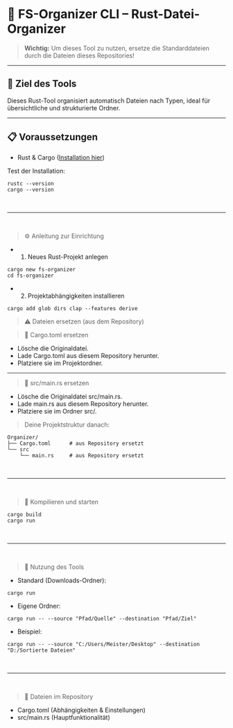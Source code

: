 # 📌 FS-Organizer CLI – Rust-Datei-Organizer

> **Wichtig:** Um dieses Tool zu nutzen, ersetze die Standarddateien durch die Dateien dieses Repositories!

---

## 🚩 Ziel des Tools

Dieses Rust-Tool organisiert automatisch Dateien nach Typen, ideal für übersichtliche und strukturierte Ordner.

---

## 📋 Voraussetzungen

- Rust & Cargo ([Installation hier](https://rustup.rs/))

Test der Installation:

```yarn
rustc --version
cargo --version
```

<br>

---

<br>

>⚙️ Anleitung zur Einrichtung
  - 1. Neues Rust-Projekt anlegen
   
```yarn
cargo new fs-organizer
cd fs-organizer
```

- 2. Projektabhängigkeiten installieren
 
```yarn
cargo add glob dirs clap --features derive
```

>⚠️ Dateien ersetzen (aus dem Repository)

>🔹 Cargo.toml ersetzen

- Lösche die Originaldatei.
- Lade Cargo.toml aus diesem Repository herunter.
- Platziere sie im Projektordner.

---

>🔹 src/main.rs ersetzen

- Lösche die Originaldatei src/main.rs.
- Lade main.rs aus diesem Repository herunter.
- Platziere sie im Ordner src/.

> Deine Projektstruktur danach:

```yarn
Organizer/
├── Cargo.toml      # aus Repository ersetzt
└── src
    └── main.rs     # aus Repository ersetzt
```

<br>

---

<br>

> 🚀 Kompilieren und starten

```yarn
cargo build
cargo run
```

<br>

---

<br>

> 📌 Nutzung des Tools
- Standard (Downloads-Ordner):

```yarn
cargo run
```

- Eigene Ordner:

```yarn
cargo run -- --source "Pfad/Quelle" --destination "Pfad/Ziel"
```

- Beispiel:

```yarn
cargo run -- --source "C:/Users/Meister/Desktop" --destination "D:/Sortierte Dateien"
```

<br>

---

<br>

> 📂 Dateien im Repository
- Cargo.toml (Abhängigkeiten & Einstellungen)
- src/main.rs (Hauptfunktionalität)

